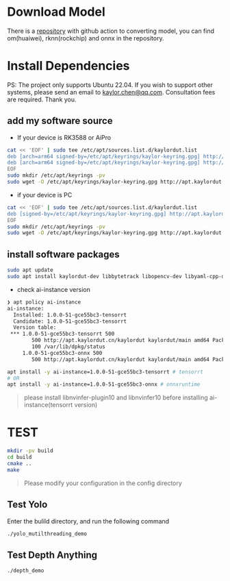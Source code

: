 # Download Model
There is a [repository](https://github.com/kaylorchen/model_convert) with github action to converting model, you can find om(huaiwei), rknn(rockchip) and onnx in the repository.

# Install Dependencies

PS: The project only supports Ubuntu 22.04. If you wish to support other systems, please send an email to kaylor.chen@qq.com. Consultation fees are required. Thank you. 

## add my software source

- If your device is RK3588 or AiPro
```bash
cat << 'EOF' | sudo tee /etc/apt/sources.list.d/kaylordut.list 
deb [arch=arm64 signed-by=/etc/apt/keyrings/kaylor-keyring.gpg] http://apt.kaylordut.cn/kaylordut/ kaylordut main
deb [arch=arm64 signed-by=/etc/apt/keyrings/kaylor-keyring.gpg] http://apt.kaylordut.cn/rk3588/ubuntu jammy main
EOF
sudo mkdir /etc/apt/keyrings -pv
sudo wget -O /etc/apt/keyrings/kaylor-keyring.gpg http://apt.kaylordut.cn/kaylor-keyring.gpg
```
- if your device is PC
```bash
cat << 'EOF' | sudo tee /etc/apt/sources.list.d/kaylordut.list 
deb [signed-by=/etc/apt/keyrings/kaylor-keyring.gpg] http://apt.kaylordut.cn/kaylordut/ kaylordut main
EOF
sudo mkdir /etc/apt/keyrings -pv
sudo wget -O /etc/apt/keyrings/kaylor-keyring.gpg http://apt.kaylordut.cn/kaylor-keyring.gpg
```

## install software packages

```bash
sudo apt update
sudo apt install kaylordut-dev libbytetrack libopencv-dev libyaml-cpp-dev
```

- check ai-instance version
```bash
❯ apt policy ai-instance 
ai-instance:
  Installed: 1.0.0-51-gce55bc3-tensorrt
  Candidate: 1.0.0-51-gce55bc3-tensorrt
  Version table:
 *** 1.0.0-51-gce55bc3-tensorrt 500
        500 http://apt.kaylordut.cn/kaylordut kaylordut/main amd64 Packages
        100 /var/lib/dpkg/status
     1.0.0-51-gce55bc3-onnx 500
        500 http://apt.kaylordut.cn/kaylordut kaylordut/main amd64 Packages
```

```bash
apt install -y ai-instance=1.0.0-51-gce55bc3-tensorrt # tensorrt
# OR
apt install -y ai-instance=1.0.0-51-gce55bc3-onnx # onnxruntime
```
> please install libnvinfer-plugin10 and libnvinfer10 before installing ai-instance(tensorrt version)


# TEST

```bash
mkdir -pv build
cd build
cmake ..
make
```
> Please modify your configuration in the config directory

## Test Yolo
Enter the bulild directory, and run the following command
```bash
./yolo_mutilthreading_demo
```

## Test Depth Anything
```bash
./depth_demo 
```



